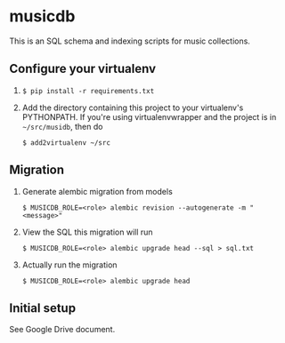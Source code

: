 # musicdb

This is an SQL schema and indexing scripts for music collections.

## Configure your virtualenv

1. `$ pip install -r requirements.txt`

1. Add the directory containing this project to your virtualenv's PYTHONPATH.
If you're using virtualenvwrapper and the project is in `~/src/musidb`, then do
    ```
    $ add2virtualenv ~/src
    ```

## Migration

1. Generate alembic migration from models
    ```
    $ MUSICDB_ROLE=<role> alembic revision --autogenerate -m "<message>"
    ```

1. View the SQL this migration will run
    ```
    $ MUSICDB_ROLE=<role> alembic upgrade head --sql > sql.txt
    ```

1. Actually run the migration
    ```
    $ MUSICDB_ROLE=<role> alembic upgrade head
    ```

## Initial setup

See Google Drive document.

